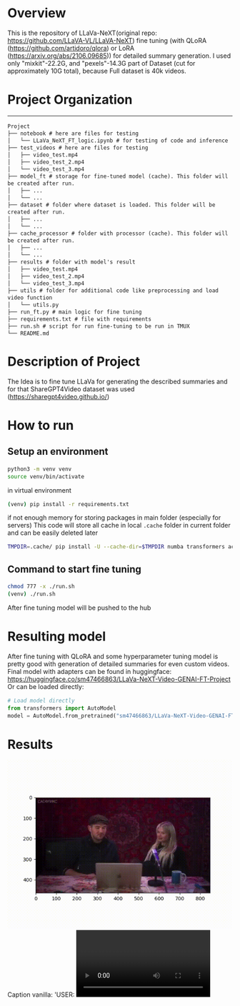 # Overview
This is the repository of LLaVa-NeXT(original repo: https://github.com/LLaVA-VL/LLaVA-NeXT) fine tuning (with QLoRA (https://github.com/artidoro/qlora) or LoRA (https://arxiv.org/abs/2106.09685)) for detailed summary generation.
I used only "mixkit"-22.2G, and "pexels"-14.3G part of Dataset (cut for approximately 10G total), because Full dataset is 40k videos.


# Project Organization
------------
```
Project
├── notebook # here are files for testing
│   └── LLaVa_NeXT_FT_logic.ipynb # for testing of code and inference
├── test_videos # here are files for testing
│   ├── video_test.mp4
│   ├── video_test_2.mp4
│   └── video_test_3.mp4
├── model_ft # storage for fine-tuned model (cache). This folder will be created after run.
│   ├── ...
│   └── ...
├── dataset # folder where dataset is loaded. This folder will be created after run.
│   ├── ...
│   └── ...
├── cache_processor # folder with processor (cache). This folder will be created after run.
│   ├── ...
│   └── ...
├── results # folder with model's result
│   ├── video_test.mp4
│   ├── video_test_2.mp4
│   └── video_test_3.mp4
├── utils # folder for additional code like preprocessing and load video function
│   └── utils.py
├── run_ft.py # main logic for fine tuning
├── requirements.txt # file with requirements
├── run.sh # script for run fine-tuning to be run in TMUX
└── README.md
```

# Description of Project
The Idea is to fine tune LLaVa for generating the described summaries and for that ShareGPT4Video dataset was used (https://sharegpt4video.github.io/)


# How to run
## Setup an environment 
```bash
python3 -m venv venv
source venv/bin/activate
```
in virtual environment
```bash
(venv) pip install -r requirements.txt
```

if not enough memory for storing packages in main folder (especially for servers)
This code will store all cache in local `.cache` folder in current folder and can be easily deleted later
```bash
TMPDIR=.cache/ pip install -U --cache-dir=$TMPDIR numba transformers accelerate ...
```

## Command to start fine tuning
```bash
chmod 777 -x ./run.sh
(venv) ./run.sh
```
After fine tuning model will be pushed to the hub


# Resulting model
After fine tuning with QLoRA and some hyperparameter tuning model is pretty good with generation of detailed summaries for even custom videos.
Final model with adapters can be found in huggingface: https://huggingface.co/sm47466863/LLaVa-NeXT-Video-GENAI-FT-Project
Or can be loaded directly:
```Python
# Load model directly
from transformers import AutoModel
model = AutoModel.from_pretrained("sm47466863/LLaVa-NeXT-Video-GENAI-FT-Project")
```


# Results
![Example 1](./results/test_video.gif)
Caption vanilla: 'USER:  <video> \nProvide a summary for this video. ASSISTANT: The video features two individuals sitting close together, engaged in conversation and laughing. One is wearing a hat and seems to be the focus of attention, while the other is facing away from them, sitting behind the person in the hat. The scene includes a laptop and some decorative furnishings, with lighting that highlights their expressions and creates a warm and cozy atmosphere. The nature of their interaction, body language, and the setting suggest they are perhaps a couple or close friends sharing a pleasant interaction.'
Caption FT: "USER:  <video> \nProvide a summary for this video. ASSISTANT: The video showcases a man and a woman engaged in a casual conversation, specifically discussing elements related to a product or topic of interest, facilitated by a laptop placed on a table, with the man using a microphone. The setup appears to be a typical recording or production studio setup, featuring sound equipment such as microphones and a laptop connected to headphones, which is being used to control the recording process. The man wears a hat, likely representing his persona or style, and he speaks in an animated and engaged manner, suggesting enthusiasm for the discussion. The woman responds to his conversation, offering her perspectives or questions.\n\nBetween moments of engagement, both individuals appear to be checking their phone discreetly, possibly indicating a pause in the conversation or a change in the discussion. As the video progresses, the man continues to engage with the woman, sharing more information or insights relevant to the topic at hand, and she listens attentively. The man remains seated throughout the conversation, while the woman may appear to be reclining or relaxed.\n"
![Example 2](./results/test_video_2.gif)
Caption vanilla:'USER:  <video> \nProvide a summary for this video. ASSISTANT: The video shows a person sitting at a workstation with a laptop and keyboard in front of them. The person is typing quickly on the laptop and seems focused on the task. There is a computer monitor nearby, displaying a desktop with various open windows that appear to be applications or documents being worked on. A chair is visible behind the person, positioned at a 90-degree angle suggesting the viewer is sitting on it and facing the laptop.'
Caption FT:"USER:  <video> \nProvide a summary for this video. ASSISTANT: The video captures a scene of a person working on a laptop in an office-like setting, with the focus on the task of writing or typing on a document, followed by a transition to a different document on the same screen. A series of close-up shots and long views of the laptop and the individual's movements are shown as the person interacts with the device. These include typing or writing text, adjusting the screen angle, and occasional glimpses of the person's face and the surrounding environment. The sequence of actions appears to emphasize the individual's interaction with technology and their engagement with the digital space, highlighting the process of composing or editing text, reflecting a commonplace work environment likely involving tasks such as drafting, revising, or data entry. Throughout, the surroundings remain consistent, suggesting no significant variation or change in setting, but the specific activity or details on the screen suggest a progression of work."
![Example 3](./results/test_video.gif)
Caption vanilla:'USER:  <video> \nProvide a summary for this video. ASSISTANT: This video features a musical performance in a subway setting. The musicians are playing instruments in a subway station, creating a unique and intimate atmosphere. The performers are arranged on the platform area, inviting the audience to join them or simply provide a serene musical interlude for subway passengers. One person plays a violin, captivating and delicate in its sound, while another plays the cello, adding a deep, resonant base to the musical progression. Their playing captures the passersby and subway passengers, filling their trip with moments of harmony and expression. The musicians share smiles and interactions with their audience, engaging both individuals in their performance and the environment. The station platform becomes their stage, offering a public space for music-loving travelers to enjoy and share a musical moment.'
Caption FT:"USER:  <video> \nProvide a summary for this video. ASSISTANT: The video captures a spontaneous moment of two musicians performing in an urban environment, where an underground subway station or transit area serves as their stage. The musicians, a cellist and a flautist, share a talent and a passion for playing their instruments in public spaces, blending seamlessly into the rhythm of city life. The cellist, positioned on the left side of the frame, is actively strumming their instrument while exuding a tranquil, focused expression. Meanwhile, the flautist stands on the right, leaning in with a dynamic posture as they play, their body leaning forward as if bending over their instrument to play with full concentration and engagement.\n\nThe setting's ambient lighting and the visible architecture create a scene in stark contrast to the traditional concert space, creating an intimate atmosphere that transforms the public into a makeshift audience. Despite the absence of seating, individuals are seen taking a moment to pause from their own activities to appreciate the impromptu performance. A group of two people are spotted towards the center"
